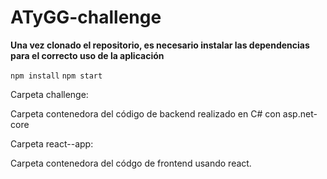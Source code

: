 # ATyGG-challenge

**Una vez clonado el repositorio, es necesario instalar las dependencias para el correcto uso de la aplicación**

```npm install```
```npm start```


Carpeta challenge:

Carpeta contenedora del código de backend realizado en C# con asp.net-core

Carpeta react--app:

Carpeta contenedora del códgo de frontend usando react.
